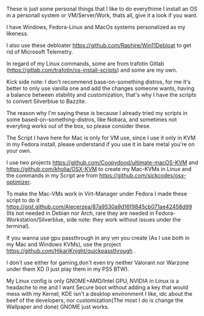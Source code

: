 These is just some personal things that I like to do everythime I install an OS in a personall system or VM/Server/Work, thats all, give it a look if you want.

I have Windows, Fedora-Linux and MacOs systems personalized as my likeness.

I also use these debloater https://github.com/Raphire/Win11Debloat to get rid of Microsoft Telemetry.

In regard of my Linux commands, some are from trafotin Gitlab (https://gitlab.com/trafotin/os-install-scripts) and some are my own.

Kick side note: I don't recommend base-on-something distros, for me it's better to only use vanilla one and add the changes someone wants, having a balance between stability and customization, that's why I have the scripts to convert Silverblue to Bazzite.

The reason why I'm saying these is because I already tried my scripts in some based-on-something-distros, like Nobara, and sometimes not everyting works out of the box, so please consider these.

The Script I have here for Mac is only for VM use, since I use it only in KVM in my Fedora install, please understand if you use it in bare metal you're on your own.

I use two projects https://github.com/Coopydood/ultimate-macOS-KVM and https://github.com/kholia/OSX-KVM to create my Mac-KVMs in Linux and the commands in my Script are from https://github.com/sickcodes/osx-optimizer.

To make the Mac-VMs work in Virt-Manager under Fedora I made these script to do it https://gist.github.com/Alecerzea/87a9530a9d16f9845cb071ae42458d99 (Its not needed in Debian nor Arch, rare they are needed in Fedora-Workstation/Silverblue, side note: they work without issues under the terminal).

If you wanna use gpu passthrough in any vm you create (As I use both in my Mac and Windows KVMs), use the project https://github.com/HikariKnight/quickpassthrough .

I don't use either for gaming,don't even try neither Valorant nor Warzone under them XD (I just play them in my PS5 BTW).

My Linux config is only GNOME+AMD/Intel GPU, NVIDIA in Linux is a headache to me  and I want Secure boot without adding a key that would mess with my Kernel, KDE isn't a desktop environment I like, idc about the beef of the developers, nor customization(The most I do is change the Wallpaper and done) GNOME just works.